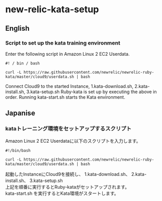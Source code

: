 # new-relic-kata-setup

## English

### Script to set up the kata training environment

Enter the following script in Amazon Linux 2 EC2 Userdata.

```sh: Userdata
#! / bin / bash
  
curl -L https://raw.githubusercontent.com/newrelic/newrelic-ruby-kata/master/cloud9/userdata.sh | bash
```

Connect Cloud9 to the started Instance,
1.kata-download.sh,
2.kata-install.sh,
3.kata-setup.sh
Ruby-kata is set up by executing the above in order.
Running kata-start.sh starts the Kata environment.

## Japanise

### kataトレーニング環境をセットアップするスクリプト

Amazon Linux 2 EC2 Userdataに以下のスクリプトを入力します。

``` sh:Userdata
#!/bin/bash  
  
curl -L https://raw.githubusercontent.com/newrelic/newrelic-ruby-kata/master/cloud9/userdata.sh | bash
```

起動したInstanceにCloud9を接続し、
1.kata-download.sh、
2.kata-install.sh、
3.kata-setup.sh  
上記を順番に実行するとRuby-kataがセットアップされます。  
kata-start.sh を実行するとKata環境がスタートします。
